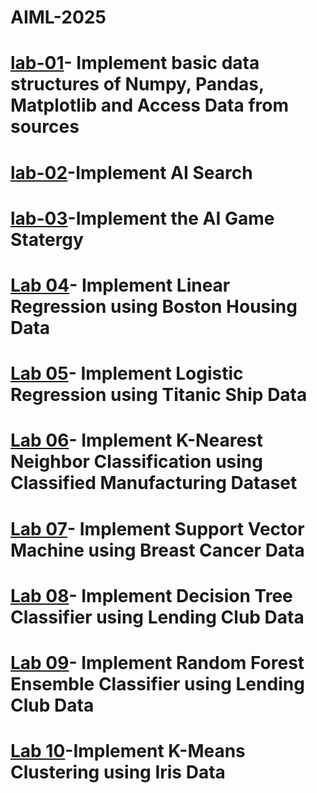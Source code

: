 # AIML-2025
# [lab-01](https://colab.research.google.com/drive/1tb2u_7lY0P0FJ1aDwi2CCiZK_JWoFWU7#scrollTo=8B68J8tbXtDy)- Implement basic data structures of Numpy, Pandas, Matplotlib and Access Data from sources
# [lab-02](https://colab.research.google.com/drive/1DGfEpztO_byo5wuhHoQLv4vPU7EpjMgL#scrollTo=PHqoJtjELFBv)-Implement AI Search
# [lab-03](https://colab.research.google.com/drive/1Wdj_YAZFg4ksVmGiD8D9yH08DuF2BwkI#scrollTo=rvGJPufwOiYM)-Implement the AI Game Statergy
# [Lab 04](https://colab.research.google.com/drive/1RFQrd5Tcy4jPc3blmTD3fjtBwVeFSVbc#scrollTo=BbBHi-aP7slM)- Implement Linear Regression using Boston Housing Data
# [Lab 05]()- Implement Logistic Regression using Titanic Ship Data
# [Lab 06]()- Implement K-Nearest Neighbor Classification using Classified Manufacturing Dataset
# [Lab 07]()- Implement Support Vector Machine using Breast Cancer Data
# [Lab 08]()- Implement Decision Tree Classifier using Lending Club Data
# [Lab 09]()- Implement Random Forest Ensemble Classifier using Lending Club Data
# [Lab 10]()-Implement K-Means Clustering using Iris Data
